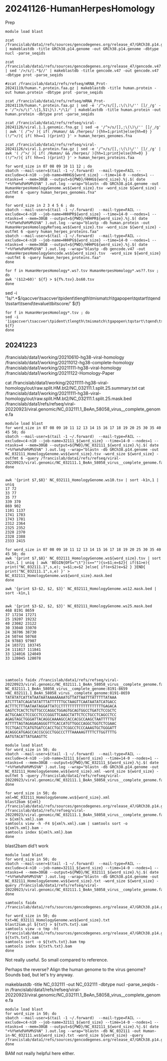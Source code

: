 
#	20241126-HumanHerpesHomology



Prep

```
module load blast

zcat /francislab/data1/refs/sources/gencodegenes.org/release_47/GRCh38.p14.genome.fa.gz | makeblastdb -title GRCh38.p14.genome -out GRCh38.p14.genome -dbtype nucl -parse_seqids 

zcat /francislab/data1/refs/sources/gencodegenes.org/release_47/gencode.v47.pc_translations.fa.gz | sed '/>/s/|.*$//' | makeblastdb -title gencode.v47 -out gencode.v47 -dbtype prot -parse_seqids 

#zcat /francislab/data1/refs/refseq/mRNA_Prot-20241119/human.*.protein.faa.gz | makeblastdb -title human.protein -out human.protein -dbtype prot -parse_seqids 

zcat /francislab/data1/refs/refseq/mRNA_Prot-20241119/human.*.protein.faa.gz | sed -e '/^>/s/[],:\(\)\/'' []/_/g' -e '/^>/s/\(^.\{1,51\}\).*/\1/' | makeblastdb -title human.protein -out human.protein -dbtype prot -parse_seqids 

zcat /francislab/data1/refs/refseq/viral-20241126/viral.1.1.genomic.fna.gz | sed -e '/^>/s/[],:\(\)\/'' []/_/g' | awk '( /^>/ ){ if( /Human/ && /herpes/ ){hh=1;print}else{hh=0} } (!/^>/){ if( hh==1 ){print} }' > human_herpes_genomes.fna

zcat /francislab/data1/refs/refseq/viral-20241126/viral.1.protein.faa.gz | sed -e '/^>/s/[],:\(\)\/'' []/_/g' | awk '( /^>/ ){ if( /Human/ && /herpes/ ){hh=1;print}else{hh=0} } (!/^>/){ if( hh==1 ){print} }' > human_herpes_proteins.faa

```




```
for word_size in 07 08 09 10 11 12 ; do
sbatch --mail-user=$(tail -1 ~/.forward)  --mail-type=FAIL --exclude=c4-n10 --job-name=HHHG${word_size} --time=14-0 --nodes=1 --ntasks=4 --mem=30GB --output=${PWD}/HHHG${word_size}.%j.$( date "+%Y%m%d%H%M%S%N" ).out.log --wrap="blastn -db GRCh38.p14.genome -out HumanHerpesHomologyGenome.ws${word_size}.tsv -word_size ${word_size} -outfmt 6 -query human_herpes_genomes.fna"
done

for word_size in 2 3 4 5 6 ; do
sbatch --mail-user=$(tail -1 ~/.forward)  --mail-type=FAIL --exclude=c4-n10 --job-name=HHHPR${word_size} --time=14-0 --nodes=1 --ntasks=4 --mem=30GB --output=${PWD}/HHHPR${word_size}.%j.$( date "+%Y%m%d%H%M%S%N" ).out.log --wrap="blastp -db human.protein -out HumanHerpesHomologyRefseq.ws${word_size}.tsv -word_size ${word_size} -outfmt 6 -query human_herpes_proteins.faa"
sbatch --mail-user=$(tail -1 ~/.forward)  --mail-type=FAIL --exclude=c4-n10 --job-name=HHHPG${word_size} --time=14-0 --nodes=1 --ntasks=4 --mem=30GB --output=${PWD}/HHHPG${word_size}.%j.$( date "+%Y%m%d%H%M%S%N" ).out.log --wrap="blastp -db gencode.v47 -out HumanHerpesHomologyGencode.ws${word_size}.tsv  -word_size ${word_size} -outfmt 6 -query human_herpes_proteins.faa"
done
```


```
for f in HumanHerpesHomology*.ws?.tsv HumanHerpesHomology*.ws??.tsv ; do
awk '($12>60)' ${f} > ${f%.tsv}.bs60.tsv
done
```


sed -i '1s/^.+$/qaccver\tsaccver\tpident\tlength\tmismatch\tgapopen\tqstart\tqend\tsstart\tsend\tevalue\tbitscore/' ${f}
```
for f in HumanHerpesHomology*.tsv ; do
sed -i '1iqaccver\tsaccver\tpident\tlength\tmismatch\tgapopen\tqstart\tqend\tsstart\tsend\tevalue\tbitscore' ${f}
done
```








##	20241223

/francislab/data1/working/20210610-hg38-viral-homology
/francislab/data1/working/20211012-hg38-complete-homology
/francislab/data1/working/20211111-hg38-viral-homology
/francislab/data1/working/20211122-Homology-Paper

cat /francislab/data1/working/20211111-hg38-viral-homology/out/raw.split.HM.bt2/NC_032111.1.split.25.summary.txt
cat /francislab/data1/working/20211111-hg38-viral-homology/out/raw.split.HM.bt2/NC_032111.1.split.25.mask.bed 
/francislab/data1/refs/refseq/viral-20220923/viral.genomic/NC_032111.1_BeAn_58058_virus__complete_genome.fa

```
module load blast
for word_size in 07 08 09 10 11 12 13 14 15 16 17 18 19 20 25 30 35 40 45 50; do
sbatch --mail-user=$(tail -1 ~/.forward)  --mail-type=FAIL --exclude=c4-n10 --job-name=32111_${word_size} --time=14-0 --nodes=1 --ntasks=4 --mem=30GB --output=${PWD}/NC_032111_${word_size}.%j.$( date "+%Y%m%d%H%M%S%N" ).out.log --wrap="blastn -db GRCh38.p14.genome -out NC_032111_HomologyGenome.ws${word_size}.tsv -word_size ${word_size} -outfmt 6 -query /francislab/data1/refs/refseq/viral-20220923/viral.genomic/NC_032111.1_BeAn_58058_virus__complete_genome.fa"
done

```




```

awk '{print $7,$8}' NC_032111_HomologyGenome.ws10.tsv | sort -k1n,1 | uniq 
17 72
33 77
35 77
339 370
869 902
1101 1137
1741 1783
1743 1781
2312 2364
2325 2352
2328 2370
2328 2388
2333 2415
```


```
for word_size in 07 08 09 10 11 12 13 14 15 16 17 18 19 20 25 30 35 40 45 50; do
awk '{print $7,$8}' NC_032111_HomologyGenome.ws${word_size}.tsv | sort -k1n,1 | uniq | awk 'BEGIN{OFS="\t"}(s==""){s=$1;e=$2}{ if($1>e){ print("NC_032111.1",s,e); s=$1;e=$2 }else{ if(e<$2)e=$2 } }END{ print("NC_032111.1",s,e) }' > NC_032111_HomologyGenome.ws${word_size}.mask.bed
done

awk '{print $3-$2, $2, $3}' NC_032111_HomologyGenome.ws12.mask.bed | sort -k1n,1

```





```

awk '{print $3-$2, $2, $3}' NC_032111_HomologyGenome.ws25.mask.bed 
468 8191 8659
37 17234 17271
25 19207 19232
40 23082 23122
30 33040 33070
24 38706 38730
24 50744 50768
24 97883 97907
24 103721 103745
24 111817 111841
33 124016 124049
33 128045 128078


```

```


samtools faidx /francislab/data1/refs/refseq/viral-20220923/viral.genomic/NC_032111.1_BeAn_58058_virus__complete_genome.fa NC_032111.1_BeAn_58058_virus__complete_genome:8191-8659
>NC_032111.1_BeAn_58058_virus__complete_genome:8191-8659
TATATATCATTATAATAATAAAAAAAATGTTATTAATTTATTTTTATAAA
ATCTTTATCAGATATATTTATTTTTTGCTAAGTTCAATAATATCATGACC
ACTTTCTTTAATAATAGGATTATCCTTTTTTTTTTTTTTTTTTTGAGACA
GAGTCTCACTCTGTTGCCCAGGCTGGAGTGCAGTGGCCTGATCTCCGCTC
ACTGCAACCTCCGCCTCCCGGGTTCAAGCTATTCTCCTGCCTCAGCCTCC
AGAGTAGCTGGGATTACAGGCAAAAGCCACCACGCCAAGCTAATTTTTGT
ATTTTTAGTAGAGAGAGGGTTTCACCATGTTGGCCAGGCTGGTCTCGAAC
TCCTGACCTCATGTGATCCACCTGCCTCGGCCTCCCAAAGTGCTGGGATT
ACAGGCATGAGCCACCGCGCCTGGCCCTTTAAAAAGTTTTCTTGGTTTTG
AATGTACATTATGAAGTTC

```







```
module load blast
for word_size in 50; do
sbatch --mail-user=$(tail -1 ~/.forward)  --mail-type=FAIL --exclude=c4-n10 --job-name=32111_${word_size} --time=14-0 --nodes=1 --ntasks=4 --mem=30GB --output=${PWD}/NC_032111_${word_size}.%j.$( date "+%Y%m%d%H%M%S%N" ).out.log --wrap="blastn -db GRCh38.p14.genome -out NC_032111_HomologyGenome.ws${word_size}.xml -word_size ${word_size} -outfmt 5 -query /francislab/data1/refs/refseq/viral-20220923/viral.genomic/NC_032111.1_BeAn_58058_virus__complete_genome.fa"
done
```


```
for word_size in 50; do
xml=NC_032111_HomologyGenome.ws${word_size}.xml
blast2bam ${xml} /francislab/data1/refs/sources/gencodegenes.org/release_47/GRCh38.p14.genome.fa.gz /francislab/data1/refs/refseq/viral-20220923/viral.genomic/NC_032111.1_BeAn_58058_virus__complete_genome.fa > ${xml%.xml}.sam
samtools view -h -F4 ${xml%.xml}.sam | samtools sort -o ${xml%.xml}.bam -
samtools index ${xml%.xml}.bam
done
```

blast2bam did't work


```
module load blast
for word_size in 50; do
sbatch --mail-user=$(tail -1 ~/.forward)  --mail-type=FAIL --exclude=c4-n10 --job-name=32111_${word_size} --time=14-0 --nodes=1 --ntasks=4 --mem=30GB --output=${PWD}/NC_032111_${word_size}.%j.$( date "+%Y%m%d%H%M%S%N" ).out.log --wrap="blastn -db GRCh38.p14.genome -out NC_032111_HomologyGenome.ws${word_size}.txt -word_size ${word_size} -query /francislab/data1/refs/refseq/viral-20220923/viral.genomic/NC_032111.1_BeAn_58058_virus__complete_genome.fa"
done
```

```
samtools faidx /francislab/data1/refs/sources/gencodegenes.org/release_47/GRCh38.p14.genome.fa.gz

for word_size in 50; do
txt=NC_032111_HomologyGenome.ws${word_size}.txt
blast2sam.pl ${txt} > ${txt%.txt}.sam
samtools view -o tmp -ht /francislab/data1/refs/sources/gencodegenes.org/release_47/GRCh38.p14.genome.fa.gz.fai ${txt%.txt}.sam 
samtools sort -o ${txt%.txt}.bam tmp
samtools index ${txt%.txt}.bam
done
```

Not really useful. So small compared to reference.

Perhaps the reverse? Align the human genome to the virus genome? Sounds bad, but let's try anyway.


makeblastdb -title NC_032111 -out NC_032111 -dbtype nucl -parse_seqids -in /francislab/data1/refs/refseq/viral-20220923/viral.genomic/NC_032111.1_BeAn_58058_virus__complete_genome.fa

```
module load blast
for word_size in 50; do
sbatch --mail-user=$(tail -1 ~/.forward)  --mail-type=FAIL --exclude=c4-n10 --job-name=32111_${word_size} --time=14-0 --nodes=1 --ntasks=4 --mem=30GB --output=${PWD}/NC_032111_${word_size}.%j.$( date "+%Y%m%d%H%M%S%N" ).out.log --wrap="blastn -db NC_032111 -out Human-in-NC_032111.ws${word_size}.txt -word_size ${word_size} -query /francislab/data1/refs/sources/gencodegenes.org/release_47/GRCh38.p14.genome.fa"
done
```

BAM not really helpful here either.




